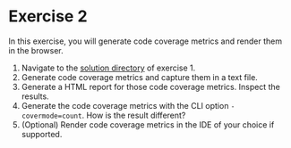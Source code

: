 # Exercise 2

In this exercise, you will generate code coverage metrics and render them in the browser.

1. Navigate to the [solution directory](../01-simple-test-case/solution/standard-testing) of exercise 1.
2. Generate code coverage metrics and capture them in a text file.
3. Generate a HTML report for those code coverage metrics. Inspect the results.
4. Generate the code coverage metrics with the CLI option `-covermode=count`. How is the result different?
5. (Optional) Render code coverage metrics in the IDE of your choice if supported.